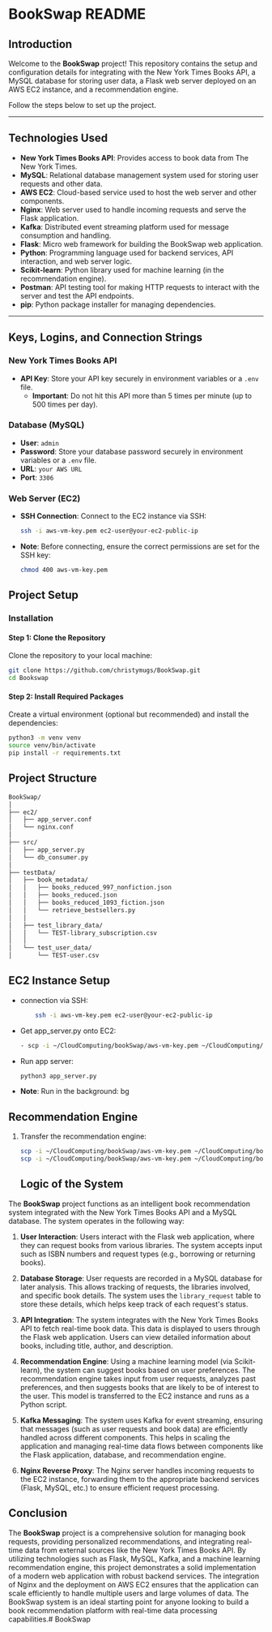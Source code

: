 # BookSwap README

## Introduction

Welcome to the **BookSwap** project! This repository contains the setup and configuration details for integrating with the New York Times Books API, a MySQL database for storing user data, a Flask web server deployed on an AWS EC2 instance, and a recommendation engine.

Follow the steps below to set up the project.

---

## Technologies Used

- **New York Times Books API**: Provides access to book data from The New York Times.
- **MySQL**: Relational database management system used for storing user requests and other data.
- **AWS EC2**: Cloud-based service used to host the web server and other components.
- **Nginx**: Web server used to handle incoming requests and serve the Flask application.
- **Kafka**: Distributed event streaming platform used for message consumption and handling.
- **Flask**: Micro web framework for building the BookSwap web application.
- **Python**: Programming language used for backend services, API interaction, and web server logic.
- **Scikit-learn**: Python library used for machine learning (in the recommendation engine).
- **Postman**: API testing tool for making HTTP requests to interact with the server and test the API endpoints.
- **pip**: Python package installer for managing dependencies.

---

## Keys, Logins, and Connection Strings

### New York Times Books API
- **API Key**: Store your API key securely in environment variables or a `.env` file.
  - **Important**: Do not hit this API more than 5 times per minute (up to 500 times per day).

### Database (MySQL)
- **User**: `admin`
- **Password**: Store your database password securely in environment variables or a `.env` file.
- **URL**: `your AWS URL`
- **Port**: `3306`

### Web Server (EC2)
- **SSH Connection**: Connect to the EC2 instance via SSH:
  ```bash
  ssh -i aws-vm-key.pem ec2-user@your-ec2-public-ip
 - **Note**: Before connecting, ensure the correct permissions are set for the SSH key:
   ```bash
   chmod 400 aws-vm-key.pem
## Project Setup

### Installation

#### Step 1: Clone the Repository

Clone the repository to your local machine:
```bash
git clone https://github.com/christymugs/BookSwap.git
cd Bookswap
```

#### Step 2: Install Required Packages

Create a virtual environment (optional but recommended) and install the dependencies:
```bash
python3 -m venv venv
source venv/bin/activate 
pip install -r requirements.txt
```

## Project Structure
```bash
BookSwap/
│
├── ec2/
│   ├── app_server.conf
│   └── nginx.conf
│
├── src/
│   ├── app_server.py
│   └── db_consumer.py
│
├── testData/
│   ├── book_metadata/
│   │   ├── books_reduced_997_nonfiction.json
│   │   ├── books_reduced.json
│   │   ├── books_reduced_1093_fiction.json
│   │   └── retrieve_bestsellers.py
│   │
│   ├── test_library_data/
│   │   └── TEST-library_subscription.csv
│   │
│   └── test_user_data/
│       └── TEST-user.csv

```

## EC2 Instance Setup
- connection via SSH:
    ``` bash
        ssh -i aws-vm-key.pem ec2-user@your-ec2-public-ip
    ```
- Get app_server.py onto EC2:
    ``` bash
    - scp -i ~/CloudComputing/bookSwap/aws-vm-key.pem ~/CloudComputing/bookSwap/src/app_server.py ec2-user@ec2-user@your-ec2-public-ip:/home/ec2-user
     ```
- Run app server:
     ``` bash
     python3 app_server.py
    ```
 - **Note**: Run in the background: bg
 
## Recommendation Engine
1. Transfer the recommendation engine:
    ```bash
    scp -i ~/CloudComputing/bookSwap/aws-vm-key.pem ~/CloudComputing/bookSwap/recommendation-engine.py ec2-user@your-ec2-public-ip:/home/ec2-user
    scp -i ~/CloudComputing/bookSwap/aws-vm-key.pem ~/CloudComputing/bookSwap/isbn_10.csv ec2-user@your-ec2-public-ip:/home/ec2-user
    ```
    ## Logic of the System

The **BookSwap** project functions as an intelligent book recommendation system integrated with the New York Times Books API and a MySQL database. The system operates in the following way:

1. **User Interaction**: Users interact with the Flask web application, where they can request books from various libraries. The system accepts input such as ISBN numbers and request types (e.g., borrowing or returning books).

2. **Database Storage**: User requests are recorded in a MySQL database for later analysis. This allows tracking of requests, the libraries involved, and specific book details. The system uses the `library_request` table to store these details, which helps keep track of each request's status.

3. **API Integration**: The system integrates with the New York Times Books API to fetch real-time book data. This data is displayed to users through the Flask web application. Users can view detailed information about books, including title, author, and description.

4. **Recommendation Engine**: Using a machine learning model (via Scikit-learn), the system can suggest books based on user preferences. The recommendation engine takes input from user requests, analyzes past preferences, and then suggests books that are likely to be of interest to the user. This model is transferred to the EC2 instance and runs as a Python script.

5. **Kafka Messaging**: The system uses Kafka for event streaming, ensuring that messages (such as user requests and book data) are efficiently handled across different components. This helps in scaling the application and managing real-time data flows between components like the Flask application, database, and recommendation engine.

6. **Nginx Reverse Proxy**: The Nginx server handles incoming requests to the EC2 instance, forwarding them to the appropriate backend services (Flask, MySQL, etc.) to ensure efficient request processing.

## Conclusion

The **BookSwap** project is a comprehensive solution for managing book requests, providing personalized recommendations, and integrating real-time data from external sources like the New York Times Books API. By utilizing technologies such as Flask, MySQL, Kafka, and a machine learning recommendation engine, this project demonstrates a solid implementation of a modern web application with robust backend services. The integration of Nginx and the deployment on AWS EC2 ensures that the application can scale efficiently to handle multiple users and large volumes of data. The BookSwap system is an ideal starting point for anyone looking to build a book recommendation platform with real-time data processing capabilities.# BookSwap
